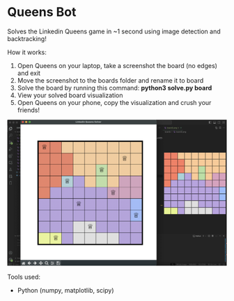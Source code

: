 # Queens Bot

Solves the Linkedin Queens game in ~1 second using image detection and backtracking!

How it works:
 1. Open Queens on your laptop, take a screenshot the board (no edges) and exit
 2. Move the screenshot to the boards folder and rename it to board
 3. Solve the board by running this command: <strong>python3 solve.py board</strong>
 4. View your solved board visualization
 5. Open Queens on your phone, copy the visualization and crush your friends!

<img src="example.png" style="width: 600px" />

Tools used:
 - Python (numpy, matplotlib, scipy)
